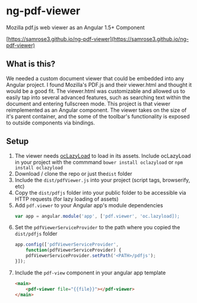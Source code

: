 # ng-pdf-viewer
Mozilla pdf.js web viewer as an Angular 1.5+ Component

[https://samrose3.github.io/ng-pdf-viewer](https://samrose3.github.io/ng-pdf-viewer)

## What is this?
We needed a custom document viewer that could be embedded into any Angular project. I found Mozilla's PDF.js and their viewer.html and thought it would be a good fit. The viewer.html was customizable and allowed us to easily tap into several advanced features, such as searching text within the document and entering fullscreen mode. This project is that viewer reimplemented as an Angular component. The viewer takes on the size of it's parent container, and the some of the toolbar's functionality is exposed to outside components via bindings.

## Setup

1. The viewer needs [ocLazyLoad](https://github.com/ocombe/ocLazyLoad) to load in its assets. Include ocLazyLoad in your project with the commmand
	`bower install oclazyload` or `npm install oclazyload`
1. Download / clone the repo or just the`dist` folder
1. Include the `dist/pdfViewer.js` into your project (script tags, browserify, etc)
1. Copy the `dist/pdfjs` folder into your public folder to be accessible via HTTP requests (for lazy loading of assets)
1. Add `pdf.viewer` to your Angular app's module dependencies
	```javascript
	var app = angular.module('app', ['pdf.viewer', 'oc.lazyload]);
	```
1. Set the `pdfViewerServiceProvider` to the path where you copied the `dist/pdfjs` folder
	```javascript
	app.config(['pdfViewerServiceProvider',
		function(pdfViewerServiceProvider) {
	  	pdfViewerServiceProvider.setPath('<PATH>/pdfjs');
	}]);
	```
1. Include the `pdf-view` component in your angular app template
	```html
	<main>
		<pdf-viewer file="{{file}}"></pdf-viewer>
	</main>
```
